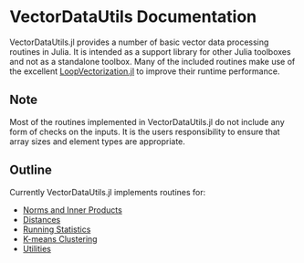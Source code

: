 # VectorDataUtils Documentation

VectorDataUtils.jl provides a number of basic vector data processing routines in Julia. It is intended as a support library for other Julia toolboxes and not as a standalone toolbox. Many of the included routines make use of the excellent [LoopVectorization.jl](https://github.com/JuliaSIMD/LoopVectorization.jl) to improve their runtime performance.

## Note
Most of the routines implemented in VectorDataUtils.jl do not include any form of checks on the inputs. It is the users responsibility to ensure that array sizes and element types are appropriate.

## Outline
Currently VectorDataUtils.jl implements routines for:
- [Norms and Inner Products](norms.md)
- [Distances](distances.md)
- [Running Statistics](running_stats.md)
- [K-means Clustering](kmeans.md)
- [Utilities](utilities.md)